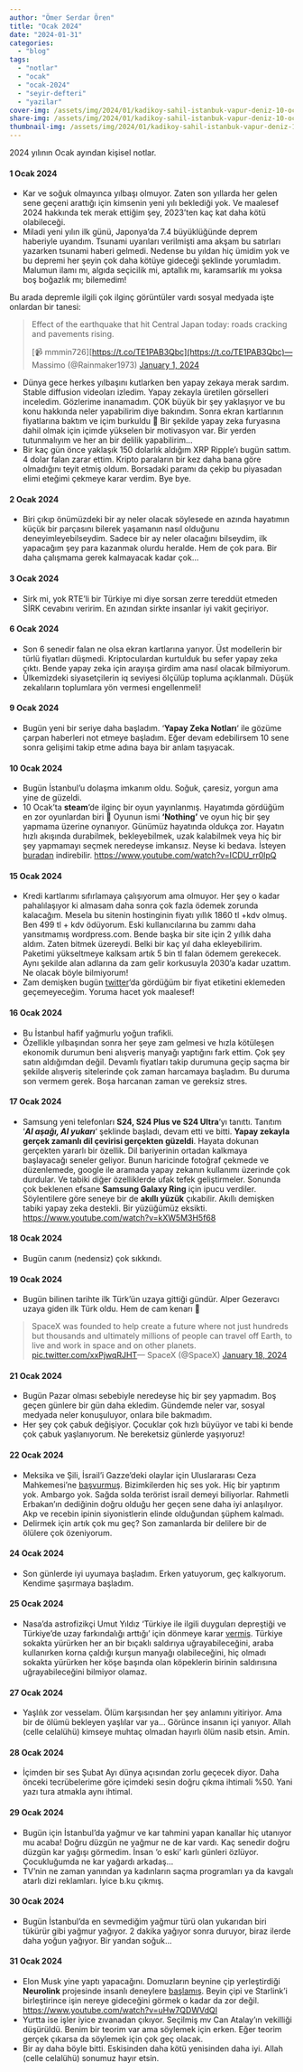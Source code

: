 ```yaml
---
author: "Ömer Serdar Ören"
title: "Ocak 2024"
date: "2024-01-31"
categories: 
  - "blog"
tags: 
  - "notlar"
  - "ocak"
  - "ocak-2024"
  - "seyir-defteri"
  - "yazilar"
cover-img: /assets/img/2024/01/kadikoy-sahil-istanbuk-vapur-deniz-10-ocak-2024-1024x768-1.jpg
share-img: /assets/img/2024/01/kadikoy-sahil-istanbuk-vapur-deniz-10-ocak-2024-1024x768-1.jpg
thumbnail-img: /assets/img/2024/01/kadikoy-sahil-istanbuk-vapur-deniz-10-ocak-2024-1024x768-1.jpg
---
```


2024 yılının Ocak ayından kişisel notlar.

#### 1 Ocak 2024

- Kar ve soğuk olmayınca yılbaşı olmuyor. Zaten son yıllarda her gelen sene geçeni arattığı için kimsenin yeni yılı beklediği yok. Ve maalesef 2024 hakkında tek merak ettiğim şey, 2023’ten kaç kat daha kötü olabileceği.
- Miladi yeni yılın ilk günü, Japonya’da 7.4 büyüklüğünde deprem haberiyle uyandım. Tsunami uyarıları verilmişti ama akşam bu satırları yazarken tsunami haberi gelmedi. Nedense bu yıldan hiç ümidim yok ve bu depremi her şeyin çok daha kötüye gideceği şeklinde yorumladım. Malumun ilamı mı, algıda seçicilik mi, aptallık mı, karamsarlık mı yoksa boş boğazlık mı; bilemedim!

Bu arada depremle ilgili çok ilginç görüntüler vardı sosyal medyada işte onlardan bir tanesi:

> Effect of the earthquake that hit Central Japan today: roads cracking and pavements rising.  
>   
> \[📹 mmmin726\][https://t.co/TE1PAB3Qbc](https://t.co/TE1PAB3Qbc)— Massimo (@Rainmaker1973) [January 1, 2024](https://twitter.com/Rainmaker1973/status/1741834726061506631)

- Dünya gece herkes yılbaşını kutlarken ben yapay zekaya merak sardım. Stable diffusion videoları izledim. Yapay zekayla üretilen görselleri inceledim. Gözlerime inanamadım. ÇOK büyük bir şey yaklaşıyor ve bu konu hakkında neler yapabilirim diye bakındım. Sonra ekran kartlarının fiyatlarına baktım ve içim burkuldu 🙂 Bir şekilde yapay zeka furyasına dahil olmak için içimde yükselen bir motivasyon var. Bir yerden tutunmalıyım ve her an bir delilik yapabilirim…
- Bir kaç gün önce yaklaşık 150 dolarlık aldığım XRP Ripple’ı bugün sattım. 4 dolar falan zarar ettim. Kripto paraların bir kez daha bana göre olmadığını teyit etmiş oldum. Borsadaki paramı da çekip bu piyasadan elimi eteğimi çekmeye karar verdim. Bye bye.

#### 2 Ocak 2024

- Biri çıkıp önümüzdeki bir ay neler olacak söylesede en azında hayatımın küçük bir parçasını bilerek yaşamanın nasıl olduğunu deneyimleyebilseydim. Sadece bir ay neler olacağını bilseydim, ilk yapacağım şey para kazanmak olurdu heralde. Hem de çok para. Bir daha çalışmama gerek kalmayacak kadar çok… 

#### 3 Ocak 2024

- Sirk mi, yok RTE’li bir Türkiye mi diye sorsan zerre tereddüt etmeden SİRK cevabını veririm. En azından sirkte insanlar iyi vakit geçiriyor.

#### 6 Ocak 2024

- Son 6 senedir falan ne olsa ekran kartlarına yarıyor. Üst modellerin bir türlü fiyatları düşmedi. Kriptoculardan kurtulduk bu sefer yapay zeka çıktı. Bende yapay zeka için arayışa girdim ama nasıl olacak bilmiyorum.
- Ülkemizdeki siyasetçilerin iq seviyesi ölçülüp topluma açıklanmalı. Düşük zekalıların toplumlara yön vermesi engellenmeli!

#### 9 Ocak 2024

- Bugün yeni bir seriye daha başladım. ‘**Yapay Zeka Notları**‘ ile gözüme çarpan haberleri not etmeye başladım. Eğer devam edebilirsem 10 sene sonra gelişimi takip etme adına baya bir anlam taşıyacak.

#### 10 Ocak 2024

- Bugün İstanbul’u dolaşma imkanım oldu. Soğuk, çaresiz, yorgun ama yine de güzeldi.
- 10 Ocak’ta **steam**‘de ilginç bir oyun yayınlanmış. Hayatımda gördüğüm en zor oyunlardan biri 🙂 Oyunun ismi **‘Nothing’** ve oyun hiç bir şey yapmama üzerine oynanıyor. Günümüz hayatında oldukça zor. Hayatın hızlı akışında durabilmek, bekleyebilmek, uzak kalabilmek veya hiç bir şey yapmamayı seçmek neredeyse imkansız. Neyse ki bedava. İsteyen [buradan](https://store.steampowered.com/app/2696480/Nothing/) indirebilir. <https://www.youtube.com/watch?v=ICDU_rr0lpQ>

#### 15 Ocak 2024

- Kredi kartlarımı sıfırlamaya çalışıyorum ama olmuyor. Her şey o kadar pahalılaşıyor ki almasam daha sonra çok fazla ödemek zorunda kalacağım. Mesela bu sitenin hostinginin fiyatı yıllık 1860 tl +kdv olmuş. Ben 499 tl + kdv ödüyorum. Eski kullanıcılarına bu zammı daha yansıtmamış wordpress.com. Bende başka bir site için 2 yıllık daha aldım. Zaten bitmek üzereydi. Belki bir kaç yıl daha ekleyebilirim. Paketimi yükseltmeye kalksam artık 5 bin tl falan ödemem gerekecek. Aynı şekilde alan adlarına da zam gelir korkusuyla 2030’a kadar uzattım. Ne olacak böyle bilmiyorum!
- Zam demişken bugün [twitter](https://twitter.com/bosunatiklama/status/1746891890539065561)‘da gördüğüm bir fiyat etiketini eklemeden geçemeyeceğim. Yoruma hacet yok maalesef!

#### 16 Ocak 2024

- Bu İstanbul hafif yağmurlu yoğun trafikli.
- Özellikle yılbaşından sonra her şeye zam gelmesi ve hızla kötüleşen ekonomik durumun beni alışveriş manyağı yaptığını fark ettim. Çok şey satın aldığımdan değil. Devamlı fiyatları takip durumuna geçip saçma bir şekilde alışveriş sitelerinde çok zaman harcamaya başladım. Bu duruma son vermem gerek. Boşa harcanan zaman ve gereksiz stres.

#### 17 Ocak 2024

- Samsung yeni telefonları **S24, S24 Plus ve S24 Ultra**‘yı tanıttı. Tanıtım ‘_**AI aşağı, AI yukarı**_‘ şeklinde başladı, devam etti ve bitti. **Yapay zekayla gerçek zamanlı dil çevirisi gerçekten güzeldi**. Hayata dokunan gerçekten yararlı bir özellik. Dil bariyerinin ortadan kalkmaya başlayacağı seneler geliyor. Bunun haricinde fotoğraf çekmede ve düzenlemede, google ile aramada yapay zekanın kullanımı üzerinde çok durdular. Ve tabiki diğer özelliklerde ufak tefek geliştirmeler. Sonunda çok beklenen efsane **Samsung Galaxy Ring** için ipucu verdiler. Söylentilere göre seneye bir de **akıllı yüzük** çıkabilir. Akıllı demişken tabiki yapay zeka destekli. Bir yüzüğümüz eksikti. <https://www.youtube.com/watch?v=kXW5M3H5f68>

#### 18 Ocak 2024

- Bugün canım (nedensiz) çok sıkkındı.

#### 19 Ocak 2024

- Bugün bilinen tarihte ilk Türk’ün uzaya gittiği gündür. Alper Gezeravcı uzaya giden ilk Türk oldu. Hem de cam kenarı 🙂

> SpaceX was founded to help create a future where not just hundreds but thousands and ultimately millions of people can travel off Earth, to live and work in space and on other planets. [pic.twitter.com/xxPjwqRJHT](https://t.co/xxPjwqRJHT)— SpaceX (@SpaceX) [January 18, 2024](https://twitter.com/SpaceX/status/1748091418978218142)

#### 21 Ocak 2024

- Bugün Pazar olması sebebiyle neredeyse hiç bir şey yapmadım. Boş geçen günlere bir gün daha ekledim. Gündemde neler var, sosyal medyada neler konuşuluyor, onlara bile bakmadım.
- Her şey çok çabuk değişiyor. Çocuklar çok hızlı büyüyor ve tabi ki bende çok çabuk yaşlanıyorum. Ne bereketsiz günlerde yaşıyoruz!

#### 22 Ocak 2024

- Meksika ve Şili, İsrail’i Gazze’deki olaylar için Uluslararası Ceza Mahkemesi’ne [başvurmuş](https://www.yeniasya.com.tr/dunya/meksika-ve-sili-de-israil-i-sikayet-etti_592799). Bizimkilerden hiç ses yok. Hiç bir yaptırım yok. Ambargo yok. Sağda solda terörist israil demeyi biliyorlar. Rahmetli Erbakan’ın dediğinin doğru olduğu her geçen sene daha iyi anlaşılıyor. Akp ve recebin ipinin siyonistlerin elinde olduğundan şüphem kalmadı.
- Delirmek için artık çok mu geç? Son zamanlarda bir delilere bir de ölülere çok özeniyorum.

#### 24 Ocak 2024

- Son günlerde iyi uyumaya başladım. Erken yatuyorum, geç kalkıyorum. Kendime şaşırmaya başladım.

#### 25 Ocak 2024

- Nasa’da astrofizikçi Umut Yıldız ‘Türkiye ile ilgili duyguları depreştiği ve Türkiye’de uzay farkındalığı arttığı’ için dönmeye karar [vermiş](https://www.donanimhaber.com/nasa-dan-ayrilan-umut-yildiz-turkiye-de-uzay-farkindaligi-artti--173431). Türkiye sokakta yürürken her an bir bıçaklı saldırıya uğrayabileceğini, araba kullanırken korna çaldığı kurşun manyağı olabileceğini, hiç olmadı sokakta yürürken her köşe başında olan köpeklerin birinin saldırısına uğrayabileceğini bilmiyor olamaz.

#### 27 Ocak 2024

- Yaşlılık zor vesselam. Ölüm karşısından her şey anlamını yitiriyor. Ama bir de ölümü bekleyen yaşlılar var ya… Görünce insanın içi yanıyor. Allah (celle celalühü) kimseye muhtaç olmadan hayırlı ölüm nasib etsin. Amin.

#### 28 Ocak 2024

- İçimden bir ses Şubat Ayı dünya açısından zorlu geçecek diyor. Daha önceki tecrübelerime göre içimdeki sesin doğru çıkma ihtimali %50. Yani yazı tura atmakla aynı ihtimal.

#### 29 Ocak 2024

- Bugün için İstanbul’da yağmur ve kar tahmini yapan kanallar hiç utanıyor mu acaba! Doğru düzgün ne yağmur ne de kar vardı. Kaç senedir doğru düzgün kar yağışı görmedim. İnsan ‘o eski’ karlı günleri özlüyor. Çocukluğumda ne kar yağardı arkadaş…
- TV’nin ne zaman yanından ya kadınların saçma programları ya da kavgalı atarlı dizi reklamları. İyice b.ku çıkmış.

#### 30 Ocak 2024

- Bugün İstanbul’da en sevmediğim yağmur türü olan yukarıdan biri tükürür gibi yağmur yağıyor. 2 dakika yağıyor sonra duruyor, biraz ilerde daha yoğun yağıyor. Bir yandan soğuk…

#### 31 Ocak 2024

- Elon Musk yine yaptı yapacağını. Domuzların beynine çip yerleştirdiği **Neurolink** projesinde insanlı deneylere [başlamış](https://twitter.com/elonmusk/status/1752098683024220632). Beyin çipi ve Starlink’i birleştirince işin nereye gideceğini görmek o kadar da zor değil. <https://www.youtube.com/watch?v=uHw7QDWVdQI>
- Yurtta ise işler iyice zıvanadan çıkıyor. Seçilmiş mv Can Atalay’ın vekilliği düşürüldü. Benim bir teorim var ama söylemek için erken. Eğer teorim gerçek çıkarsa da söylemek için çok geç olacak.
- Bir ay daha böyle bitti. Eskisinden daha kötü yenisinden daha iyi. Allah (celle celalühü) sonumuz hayır etsin.

